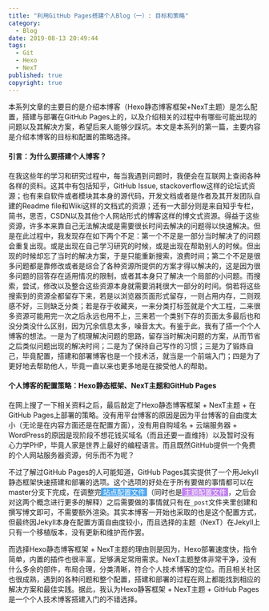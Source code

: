 ```yaml
---
title: "利用GitHub Pages搭建个人Blog（一）: 目标和策略"
category:
  - Blog
date: 2019-08-13 20:49:44
tags: 
  - Git
  - Hexo
  - NexT
published: true
copyright: true
---
```


本系列文章的主要目的是介绍本博客（Hexo静态博客框架+NexT主题）是怎么配置，搭建与部署在GitHub Pages上的，以及介绍相关的过程中有哪些可能出现的问题以及其解决方案，希望后来人能够少踩坑。本文是本系列的第一篇，主要内容是介绍本博客的目标和配置的策略选择。

<!-- more -->

#### 引言：为什么要搭建个人博客？

在我这些年的学习和研究过程中，每当我遇到问题时，我便会在互联网上查阅各种各样的资料。这其中有包括知乎，GitHub Issue, stackoverflow这样的论坛式资源；也有来自软件或者模块其本身的源代码，开发文档或者是作者及其开发团队自建的Readme file和Wiki这样的文档式的资源；还有一大部分则是来自知乎专栏，简书，思否，CSDN以及其他个人网站形式的博客这样的博文式资源。得益于这些资源，许多本来靠自己无法解决或是需要很长时间去解决的问题得以快速解决。但是在此过程中，我发现存在如下两个不足：第一个不足是一部分当时解决了的问题会重复出现。或是出现在自己学习研究的时候，或是出现在帮助别人的时候。但出现的时候却忘了当时的解决方案，于是只能重新搜索，浪费时间；第二个不足是很多问题都是靠修改或者是综合了各种资源所提供的方案才得以解决的，这是因为很多问题的回答存在适用情况的限制，或者其本身只了解决一个局部的小问题。而搜索，尝试，修改以及整合这些资源本身就需要消耗很大一部分的时间。倘若将这些搜索到的资源全都留存下来，若是以浏览器页面形式留存，一则占用内存，二则观感不好，三则缺乏分类；若是存于收藏夹，一来分类打标签就是个大工程，二来很多资源可能用完一次之后永远也用不上，三来若一个类别下存的页面太多最后也和没分类没什么区别，因为冗余信息太多，噪音太大。有鉴于此，我有了搭一个个人博客的想法。一是为了梳理解决问题的思路，留存当时解决问题的方案，从而节省之后类似问题出现的解决时间；二是为了保持自己写作的习惯；三是为了锻炼自己，毕竟配置，搭建和部署博客也是一个技术活，就当是一个前端入门；四是为了更好地去帮助他人，毕竟一直以来也更多地是在接受他人的帮助。

#### 个人博客的配置策略：Hexo静态框架、NexT主题和GitHub Pages

在网上搜了一下相关资料之后，最后敲定了Hexo静态博客框架 + NexT主题 + 在GitHub Pages上部署的策略。没有用平台博客的原因是因为平台博客的自由度太小（无论是在内容方面还是在配置方面），没有用自购域名 + 云端服务器 + WordPress的原因是现阶段不想花钱买域名（而且还要一直维持）以及暂时没有心力学PHP，毕竟人家是世界上最好的编程语言。而且既然GitHub提供一个免费的个人网站服务器资源，何乐而不为呢？

不过了解过GitHub Pages的人可能知道，GitHub Pages其实提供了一个用Jekyll静态框架快速搭建和部署的选项。这个选项的好处在于所有要做的事情都可以在master分支下完成，在调整完<span style="background-color:#4fa7f0"><font color="white">&nbsp;站点配置文件&nbsp;</font></span>（同时也是<span style="background-color:#c082ed"><font color="white">&nbsp;主题配置文件&nbsp;</font></span>，之后会对这两个概念进行更多的解释）之后需要做的事情就只有在`_post`文件夹里创建和撰写博文即可，不需要额外渲染。其实本博客一开始也采取的也是这个配置方式，但最终因Jekyll本身在配置方面自由度较小，而且选择的主题（NexT）在Jekyll上只有一个移植版本，没有更新和维护而作罢。

而选择Hexo静态博客框架 + NexT主题的理由则是因为，Hexo部署速度快，指令简单，内置的插件也很丰富，足够满足常用需求。NexT主题整体非常干净，没有什么多余的部件，布局合理，分类清晰，符合个人技术博客的定位。而且相关社区也很成熟，遇到的各种问题和整个配置，搭建和部署的过程在网上都能找到相应的解决方案和最佳实践。据此，我认为Hexo静客框架 + NexT主题 + GitHub Pages是一个个人技术博客搭建入门的不错选择。